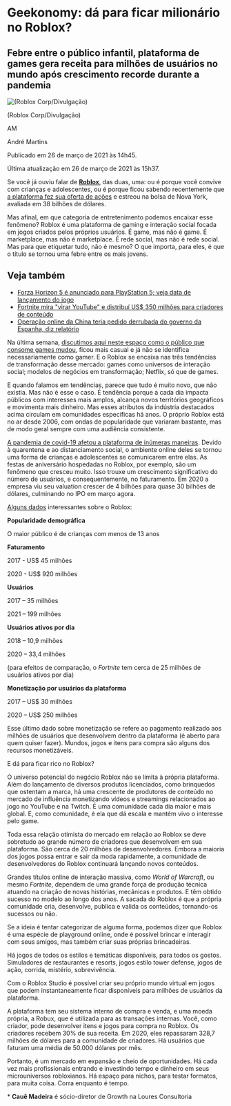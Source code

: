 # Geekonomy: dá para ficar milionário no Roblox?



## Febre entre o público infantil, plataforma de games gera receita para milhões de usuários no mundo após crescimento recorde durante a pandemia



![ (Roblox Corp/Divulgação)](https://classic.exame.com/wp-content/uploads/2021/03/WhatsApp-Image-2021-03-26-at-09.46.32.jpeg?ims=750x/filters:quality(85):format(webp))

(Roblox Corp/Divulgação)

AM

André Martins

Publicado em 26 de março de 2021 às 14h45.

Última atualização em 26 de março de 2021 às 15h37.

Se você já ouviu falar de **[Roblox](https://www.roblox.com/)**, das duas, uma: ou é porque você convive com crianças e adolescentes, ou é porque ficou sabendo recentemente que [a plataforma fez sua oferta de ações](https://exame.com/tecnologia/fenomeno-dos-jogos-roblox-abre-capital-nesta-quarta-feira-mas-sem-ipo/) e estreou na bolsa de Nova York, avaliada em 38 bilhões de dólares.

Mas afinal, em que categoria de entretenimento podemos encaixar esse fenômeno? Roblox é uma plataforma de gaming e interação social focada em jogos criados pelos próprios usuários. É game, mas não é game. É marketplace, mas não é marketplace. É rede social, mas não é rede social. Mas para que etiquetar tudo, não é mesmo? O que importa, para eles, é que o título se tornou uma febre entre os mais jovens.

## Veja também

- [Forza Horizon 5 é anunciado para PlayStation 5; veja data de lançamento do jogo](https://exame.com/pop/forza-horizon-5-e-anunciado-para-playstation-5-veja-data-de-lancamento/)
- [Fortnite mira "virar YouTube" e distribuí US$ 350 milhões para criadores de conteúdo](https://exame.com/tecnologia/fortnite-mira-virar-youtube-e-distribui-us-350-milhoes-para-criadores-de-conteudo/)
- [Operação online da China teria pedido derrubada do governo da Espanha, diz relatório](https://exame.com/mundo/operacao-online-da-china-teria-pedido-derrubada-do-governo-da-espanha-diz-relatorio/)

Na última semana, [discutimos aqui neste espaço como o público que consome games mudou](https://exame.com/bussola/geekonomy-pare-tudo-que-estiver-fazendo-e-olhe-para-a-industria-de-games/), ficou mais casual e já não se identifica necessariamente como gamer. E o Roblox se encaixa nas três tendências de transformação desse mercado: games como universos de interação social; modelos de negócios em transformação; Netflix, só que de games.

E quando falamos em tendências, parece que tudo é muito novo, que não existia. Mas não é esse o caso. É tendência porque a cada dia impacta públicos com interesses mais amplos, alcança novos territórios geográficos e movimenta mais dinheiro. Mas esses atributos da indústria destacados acima circulam em comunidades específicas há anos. O próprio Roblox está no ar desde 2006, com ondas de popularidade que variaram bastante, mas de modo geral sempre com uma audiência consistente.

[A pandemia de covid-19 afetou a plataforma de inúmeras maneiras](https://exame.com/revista-exame/sensacao-adolescente/?fbclid=IwAR2b4iDJ8BMhtlB4nZBVfrcn1yMa-eeWZEjx-A_GSKzuvmd-2J7mKi-KJrU). Devido à quarentena e ao distanciamento social, o ambiente online deles se tornou uma forma de crianças e adolescentes se comunicarem entre elas. As festas de aniversário hospedadas no Roblox, por exemplo, são um fenômeno que cresceu muito. Isso trouxe um crescimento significativo do número de usuários, e consequentemente, no faturamento. Em 2020 a empresa viu seu valuation crescer de 4 bilhões para quase 30 bilhões de dólares, culminando no IPO em março agora.

[Alguns dados](https://www.businessofapps.com/data/roblox-statistics/) interessantes sobre o Roblox:

**Popularidade demográfica**

O maior público é de crianças com menos de 13 anos

**Faturamento**

2017 - US$ 45 milhões

2020 - US$ 920 milhões

**Usuários**

2017 – 35 milhões

2021 – 199 milhões

**Usuários ativos por dia**

2018 – 10,9 milhões

2020 – 33,4 milhões

(para efeitos de comparação, o *Fortnite* tem cerca de 25 milhões de usuários ativos por dia)

**Monetização por usuários da plataforma**

2017 – US$ 30 milhões

2020 – US$ 250 milhões

Esse último dado sobre monetização se refere ao pagamento realizado aos milhões de usuários que desenvolvem dentro da plataforma (é aberto para quem quiser fazer). Mundos, jogos e itens para compra são alguns dos recursos monetizáveis.

E dá para ficar rico no Roblox?

O universo potencial do negócio Roblox não se limita à própria plataforma. Além do lançamento de diversos produtos licenciados, como brinquedos que ostentam a marca, há uma crescente de produtores de conteúdo no mercado de influência monetizando vídeos e streamings relacionados ao jogo no YouTube e na Twitch. É uma comunidade cada dia maior e mais global. E, como comunidade, é ela que dá escala e mantém vivo o interesse pelo game.

Toda essa relação otimista do mercado em relação ao Roblox se deve sobretudo ao grande número de criadores que desenvolvem em sua plataforma. São cerca de 20 milhões de desenvolvedores. Embora a maioria dos jogos possa entrar e sair da moda rapidamente, a comunidade de desenvolvedores do Roblox continuará lançando novos conteúdos.

Grandes títulos online de interação massiva, como *World of Warcraft*, ou mesmo *Fortnite*, dependem de uma grande força de produção técnica atuando na criação de novas histórias, mecânicas e produtos. E têm obtido sucesso no modelo ao longo dos anos. A sacada do Roblox é que a própria comunidade cria, desenvolve, publica e valida os conteúdos, tornando-os sucessos ou não.

Se a ideia é tentar categorizar de alguma forma, podemos dizer que Roblox é uma espécie de playground online, onde é possível brincar e interagir com seus amigos, mas também criar suas próprias brincadeiras.

Há jogos de todos os estilos e temáticas disponíveis, para todos os gostos. Simuladores de restaurantes e resorts, jogos estilo tower defense, jogos de ação, corrida, mistério, sobrevivência.

Com o Roblox Studio é possível criar seu próprio mundo virtual em jogos que podem instantaneamente ficar disponíveis para milhões de usuários da plataforma.

A plataforma tem seu sistema interno de compra e venda, e uma moeda própria, a Robux, que é utilizada para as transações internas. Você, como criador, pode desenvolver itens e jogos para compra no Roblox. Os criadores recebem 30% de sua receita. Em 2020, eles repassaram 328,7 milhões de dólares para a comunidade de criadores. Há usuários que faturam uma média de 50.000 dólares por mês.

Portanto, é um mercado em expansão e cheio de oportunidades. Há cada vez mais profissionais entrando e investindo tempo e dinheiro em seus microuniversos robloxianos. Há espaço para nichos, para testar formatos, para muita coisa. Corra enquanto é tempo.

\* **Cauê Madeira** é sócio-diretor de Growth na Loures Consultoria